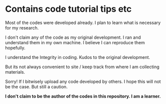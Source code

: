# Contains code tutorial tips etc

Most of the codes were developed already. I plan to learn what is necessary for my research.

I don't claim any of the code as my original development. I ran and understand them in my own machine. I believe I can reproduce them hopefully.

I understand the Integrity in coding. Kudos to the original development.

But its not always convenient to site / keep track from where I am collecting materials.

Sorry! If I bitwisely upload any code developed by others. I hope this will not be the case. But still a caution. 

**I don't claim to be the author of the codes in this repository. I am a learner.**
